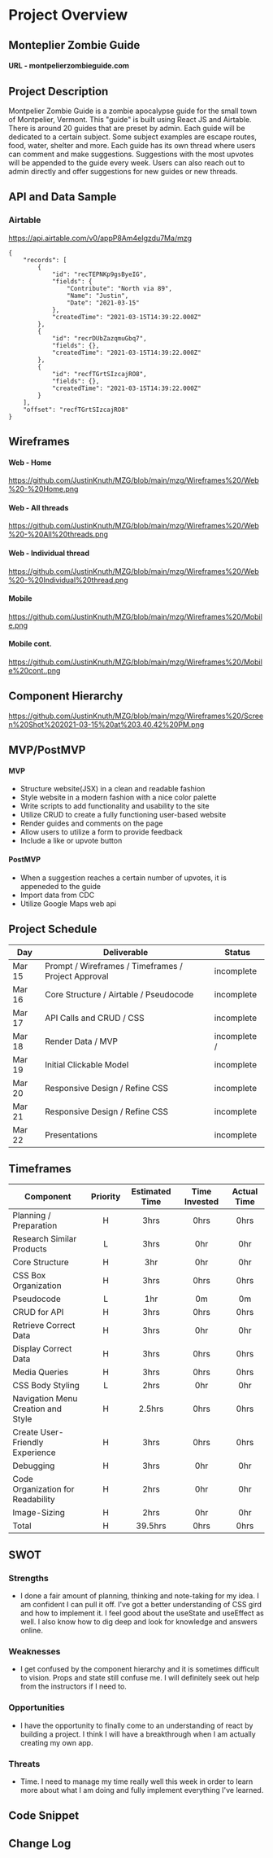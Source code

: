 # Project Overview

## Monteplier Zombie Guide

#### URL - montpelierzombieguide.com

## Project Description

Montpelier Zombie Guide is a zombie apocalypse guide for the small town of Montpelier, Vermont. This "guide" is built using React JS and Airtable. There is around 20 guides that are preset by admin. Each guide will be dedicated to a certain subject. Some subject examples are escape routes, food, water, shelter and more. Each guide has its own thread where users can comment and make suggestions. Suggestions with the most upvotes will be appended to the guide every week. Users can also reach out to admin directly and offer suggestions for new guides or new threads.


## API and Data Sample

### Airtable

https://api.airtable.com/v0/appP8Am4eIgzdu7Ma/mzg



```
{
    "records": [
        {
            "id": "recTEPNKp9gsByeIG",
            "fields": {
                "Contribute": "North via 89",
                "Name": "Justin",
                "Date": "2021-03-15"
            },
            "createdTime": "2021-03-15T14:39:22.000Z"
        },
        {
            "id": "recrDUbZazqmuGbq7",
            "fields": {},
            "createdTime": "2021-03-15T14:39:22.000Z"
        },
        {
            "id": "recfTGrtSIzcajRO8",
            "fields": {},
            "createdTime": "2021-03-15T14:39:22.000Z"
        }
    ],
    "offset": "recfTGrtSIzcajRO8"
}
```        
        
        


## Wireframes


#### Web - Home
https://github.com/JustinKnuth/MZG/blob/main/mzg/Wireframes%20/Web%20-%20Home.png

#### Web - All threads
https://github.com/JustinKnuth/MZG/blob/main/mzg/Wireframes%20/Web%20-%20All%20threads.png

#### Web - Individual thread
https://github.com/JustinKnuth/MZG/blob/main/mzg/Wireframes%20/Web%20-%20Individual%20thread.png

#### Mobile 
https://github.com/JustinKnuth/MZG/blob/main/mzg/Wireframes%20/Mobile.png

#### Mobile cont.
https://github.com/JustinKnuth/MZG/blob/main/mzg/Wireframes%20/Mobile%20cont..png




## Component Hierarchy 

https://github.com/JustinKnuth/MZG/blob/main/mzg/Wireframes%20/Screen%20Shot%202021-03-15%20at%203.40.42%20PM.png




## MVP/PostMVP


#### MVP 
- Structure website(JSX) in a clean and readable fashion
- Style website in a modern fashion with a nice color palette
- Write scripts to add functionality and usability to the site
- Utilize CRUD to create a fully functioning user-based website 
- Render guides and comments on the page
- Allow users to utilize a form to provide feedback 
- Include a like or upvote button


#### PostMVP  


- When a suggestion reaches a certain number of upvotes, it is appeneded to the guide
- Import data from CDC
- Utilize Google Maps web api



## Project Schedule


|  Day | Deliverable | Status
|---|---| ---|
|Mar 15| Prompt / Wireframes / Timeframes / Project Approval | incomplete
|Mar 16| Core Structure / Airtable / Pseudocode | incomplete
|Mar 17| API Calls and CRUD / CSS | incomplete
|Mar 18| Render Data / MVP | incomplete /
|Mar 19| Initial Clickable Model  | incomplete
|Mar 20| Responsive Design / Refine CSS | incomplete
|Mar 21| Responsive Design / Refine CSS | incomplete
|Mar 22| Presentations | incomplete



## Timeframes


| Component | Priority | Estimated Time | Time Invested | Actual Time |
| --- | :---: |  :---: | :---: | :---: |
| Planning / Preparation  | H | 3hrs| 0hrs | 0hrs |
| Research Similar Products | L | 3hrs | 0hr | 0hr |
| Core Structure  | H | 3hr | 0hr | 0hr |
| CSS Box Organization  | H | 3hrs | 0hrs | 0hrs
| Pseudocode  | L | 1hr | 0m | 0m |
| CRUD for API  | H | 3hrs | 0hrs | 0hrs |
| Retrieve Correct Data  | H | 3hrs | 0hr | 0hr |
| Display Correct Data | H | 3hrs | 0hrs | 0hrs |
| Media Queries | H | 3hrs | 0hrs | 0hrs |
| CSS Body Styling | L | 2hrs | 0hr | 0hr |
| Navigation Menu Creation and Style | H | 2.5hrs | 0hrs | 0hrs |
| Create User-Friendly Experience | H | 3hrs | 0hrs | 0hrs |
| Debugging | H | 3hrs | 0hr | 0hr |
| Code Organization for Readability | H | 2hrs | 0hr | 0hr
| Image-Sizing | H | 2hrs | 0hr | 0hr |
| Total | H | 39.5hrs | 0hrs | 0hrs |


## SWOT

### Strengths

- I done a fair amount of planning, thinking and note-taking for my idea. I am confident I can pull it off. I've got a better understanding of CSS gird and how to implement it. I feel good about the useState and useEffect as well. I also know how to dig deep and look for knowledge and answers online.

### Weaknesses

- I get confused by the component hierarchy and it is sometimes difficult to vision. Props and state still confuse me. I will definitely seek out help from the instructors if I need to.

### Opportunities

- I have the opportunity to finally come to an understanding of react by building a project. I think I will have a breakthrough when I am actually creating my own app.

### Threats 

- Time. I need to manage my time really well this week in order to learn more about what I am doing and fully implement everything I've learned.




## Code Snippet


        



## Change Log
